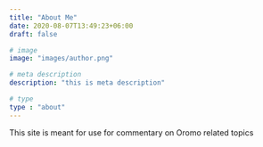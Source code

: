 ```yaml
---
title: "About Me"
date: 2020-08-07T13:49:23+06:00
draft: false

# image
image: "images/author.png"

# meta description
description: "this is meta description"

# type
type : "about"
---
```


This site is meant for use for commentary on Oromo related topics
